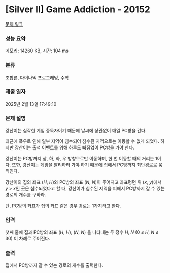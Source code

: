 # [Silver II] Game Addiction - 20152 

[문제 링크](https://www.acmicpc.net/problem/20152) 

### 성능 요약

메모리: 14260 KB, 시간: 104 ms

### 분류

조합론, 다이나믹 프로그래밍, 수학

### 제출 일자

2025년 2월 13일 17:49:10

### 문제 설명

<p>강산이는 심각한 게임 중독자이기 때문에 날씨에 상관없이 매일 PC방을 간다.</p>

<p>최근에 폭우로 인해 일부 지역이 침수되어 침수된 지역으로는 이동할 수 없게 되었다. 하지만 강산이는 출석 이벤트를 위해 하루도 빠짐없이 PC방을 가야 한다.</p>

<p>강산이는 PC방까지 상, 하, 좌, 우 방향으로만 이동하며, 한 번 이동할 때의 거리는 1이다. 또한, 강산이는 게임을 빨리하러 가야 하기 때문에 집에서 PC방까지 최단경로로 움직인다.</p>

<p>강산이의 집의 좌표 (<em>H</em>, <em>H</em>)와 PC방의 좌표 (<em>N</em>, <em>N</em>)이 주어지고 좌표평면 위 (<em>x</em>, <em>y</em>)에서 <em>y</em> > <em>x</em>인 곳은 침수되었다고 할 때, 강산이가 침수된 지역을 피해서 PC방까지 갈 수 있는 경로의 개수를 구하라.</p>

<p>단, PC방의 좌표가 집의 좌표 같은 경우 경로는 1가지라고 한다.</p>

### 입력 

 <p>첫째 줄에 집과 PC방의 좌표 (<em>H</em>, <em>H</em>), (<em>N</em>, <em>N</em>) 을 나타내는 두 정수 <em>H</em>, <em>N</em> (0 ≤ <em>H</em>, <em>N</em> ≤ 30) 이 차례로 주어진다.</p>

### 출력 

 <p>집에서 PC방까지 갈 수 있는 경로의 개수를 출력한다.</p>

